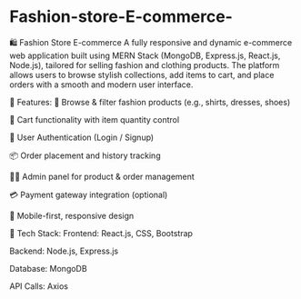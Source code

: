  # Fashion-store-E-commerce-

🛍️ Fashion Store E-commerce
A fully responsive and dynamic e-commerce web application built using MERN Stack (MongoDB, Express.js, React.js, Node.js), tailored for selling fashion and clothing products. The platform allows users to browse stylish collections, add items to cart, and place orders with a smooth and modern user interface.

🔧 Features:
🧥 Browse & filter fashion products (e.g., shirts, dresses, shoes)

🛒 Cart functionality with item quantity control

🔐 User Authentication (Login / Signup)

📦 Order placement and history tracking

🧑‍💻 Admin panel for product & order management

💳 Payment gateway integration (optional)

📱 Mobile-first, responsive design

📌 Tech Stack:
Frontend: React.js, CSS, Bootstrap

Backend: Node.js, Express.js

Database: MongoDB

API Calls: Axios 
